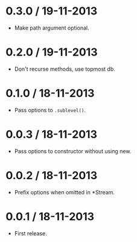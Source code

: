 
0.3.0 / 19-11-2013
==================

- Make path argument optional.

0.2.0 / 19-11-2013
==================

- Don't recurse methods, use topmost db.

0.1.0 / 18-11-2013
==================

- Pass options to `.sublevel()`.

0.0.3 / 18-11-2013
==================

- Pass options to constructor without using new.

0.0.2 / 18-11-2013
==================

- Prefix options when omitted in *Stream.

0.0.1 / 18-11-2013
==================

- First release.
